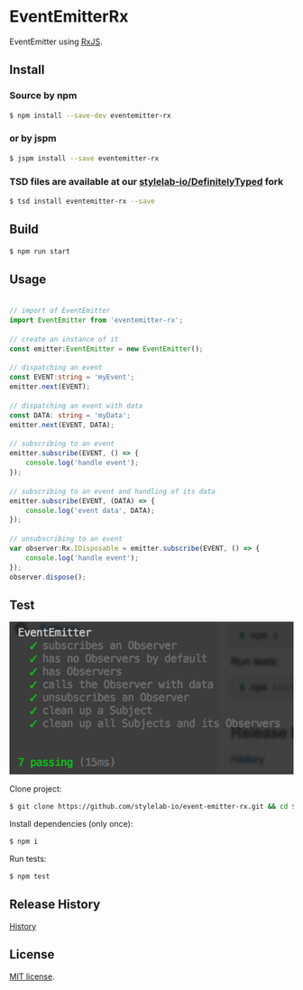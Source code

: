 # EventEmitterRx

EventEmitter using [RxJS](https://github.com/Reactive-Extensions/RxJS).

## Install

### Source by npm

```bash
$ npm install --save-dev eventemitter-rx
```

### or by jspm

```bash
$ jspm install --save eventemitter-rx
```

### TSD files are available at our [stylelab-io/DefinitelyTyped](https://github.com/stylelab-io/DefinitelyTyped/tree/master/eventemitter-rx) fork

```bash
$ tsd install eventemitter-rx --save
```

## Build

```bash
$ npm run start
```

## Usage

```typescript

// import of EventEmitter
import EventEmitter from 'eventemitter-rx';

// create an instance of it
const emitter:EventEmitter = new EventEmitter();

// dispatching an event
const EVENT:string = 'myEvent';
emitter.next(EVENT);

// dispatching an event with data
const DATA: string = 'myData';
emitter.next(EVENT, DATA);

// subscribing to an event
emitter.subscribe(EVENT, () => {
    console.log('handle event');
});

// subscribing to an event and handling of its data
emitter.subscribe(EVENT, (DATA) => {
    console.log('event data', DATA);
});

// unsubscribing to an event
var observer:Rx.IDisposable = emitter.subscribe(EVENT, () => {
    console.log('handle event');
});
observer.dispose();

```


## Test

![Running tests](/wiki/screenshot_test.png)

Clone project:

```bash
$ git clone https://github.com/stylelab-io/event-emitter-rx.git && cd $_
```

Install dependencies (only once):

```bash
$ npm i
```

Run tests:

```bash
$ npm test
```

## Release History

[History](./HISTORY.md)


## License

[MIT license](./LICENSE.md).
